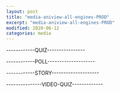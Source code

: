 ```yaml
---
layout: post
title: "media-aniview-all-engines-PROD"
excerpt: "media-aniview-all-engines-PROD"
modified: 2020-06-12
categories: media
---
```


<div class="apester-strip" is-mobile-only="false" data-channel-tokens="5e12fed619d59c604cfd939d" item-shape="roundSquare" item-size="medium" strip-background="transparent" thumbnails-stroke-color="rgb(264, 46, 61)"  header-font-family="Lato"  header-provider="system"  header-font-size="18"  header-font-color="rgba(0,0,0,1)"  header-font-weight="400"  header-ltr="true"  top-border-width="0"  top-border-color="#000000ff"  bottom-border-width="0"  bottom-border-color="#000000ff"  data-fast-strip="true"></div>

------------QUIZ----------------
<div style="marginTop: 150px" class="apester-media" data-media-id="5fcd068e0381672c9eb2bb2f" height="350"></div>

------------POLL--------------------

<div style="width: 360px">
    <div style="marginTop: 150px" class="apester-media" data-media-id="5fcd06e70381674cbfb2bb30" height="350"></div>
</div>

------------STORY--------------------

<div style="marginTop: 150px" class="apester-media" data-media-id="5fccfb714ebf30001733a18c" height="512"> </div>

---------------VIDEO-QUIZ-------------

<div style="width: 320px">
    <div style="marginTop: 150px" class="apester-media" data-media-id="5fcd0705038167b9b7b2bb31" height="388"></div>
</div>

<script async src="https://static.apester.com/js/sdk/latest/apester-sdk.js"></script>